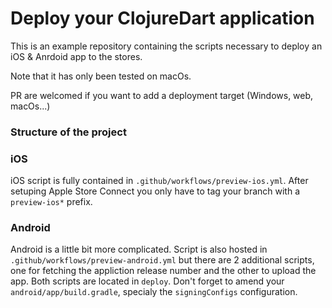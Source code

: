 # Deploy your ClojureDart application

This is an example repository containing the scripts necessary to deploy an iOS & Anrdoid app to the stores.

Note that it has only been tested on macOs.

PR are welcomed if you want to add a deployment target (Windows, web, macOs...)

### Structure of the project

### iOS

iOS script is fully contained in `.github/workflows/preview-ios.yml`.
After setuping Apple Store Connect you only have to tag your branch with a `preview-ios*` prefix.

### Android

Android is a little bit more complicated. Script is also hosted in `.github/workflows/preview-android.yml` but there are 2 additional scripts, one for fetching the appliction release number and the other to upload the app. Both scripts are located in `deploy`.
Don't forget to amend your `android/app/build.gradle`, specialy the `signingConfigs` configuration.
